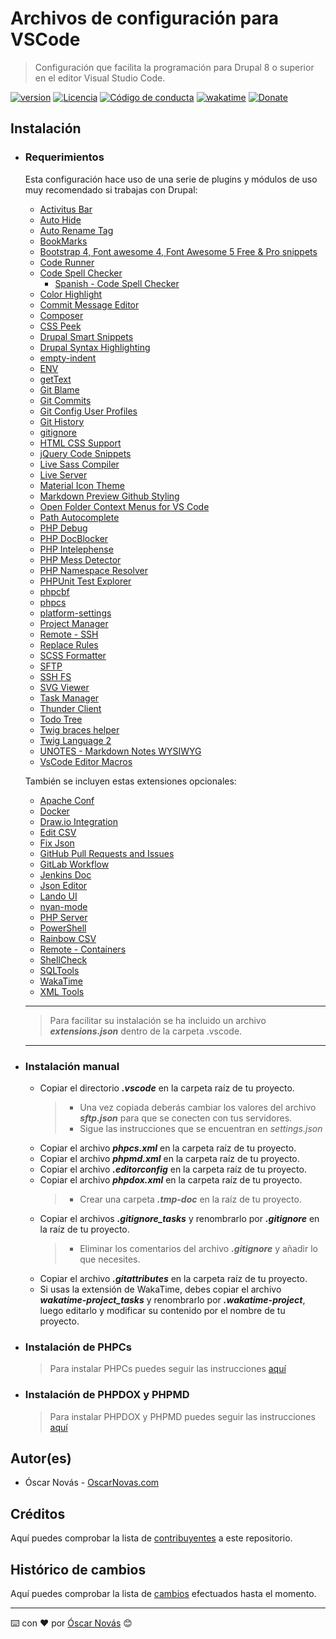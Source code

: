 Archivos de configuración para VSCode
===

>Configuración que facilita la programación para Drupal 8 o superior en el
>editor Visual Studio Code.

[![version][version-badge]][changelog]
[![Licencia][license-badge]][license]
[![Código de conducta][conduct-badge]][conduct]
[![wakatime](https://wakatime.com/badge/github/oscarnovasf/VSCode-settings.svg)](https://wakatime.com/badge/github/oscarnovasf/VSCode-settings)
[![Donate][donate-badge]][donate-url]

## Instalación

* ### Requerimientos

  Esta configuración hace uso de una serie de plugins y módulos de uso muy
  recomendado si trabajas con Drupal:

  * [Activitus Bar](https://marketplace.visualstudio.com/items?itemName=Gruntfuggly.activitusbar)
  * [Auto Hide](https://marketplace.visualstudio.com/items?itemName=sirmspencer.vscode-autohide)
  * [Auto Rename Tag](https://marketplace.visualstudio.com/items?itemName=formulahendry.auto-rename-tag)
  * [BookMarks](https://marketplace.visualstudio.com/items?itemName=alefragnani.Bookmarks)
  * [Bootstrap 4, Font awesome 4, Font Awesome 5 Free & Pro snippets](https://marketplace.visualstudio.com/items?itemName=thekalinga.bootstrap4-vscode)
  * [Code Runner](https://marketplace.visualstudio.com/items?itemName=formulahendry.code-runner)
  * [Code Spell Checker](https://marketplace.visualstudio.com/items?itemName=streetsidesoftware.code-spell-checker)
    * [Spanish - Code Spell Checker](https://marketplace.visualstudio.com/items?itemName=streetsidesoftware.code-spell-checker-spanish)
  * [Color Highlight](https://marketplace.visualstudio.com/items?itemName=naumovs.color-highlight)
  * [Commit Message Editor](https://marketplace.visualstudio.com/items?itemName=adam-bender.commit-message-editor)
  * [Composer](https://marketplace.visualstudio.com/items?itemName=DEVSENSE.composer-php-vscode)
  * [CSS Peek](https://marketplace.visualstudio.com/items?itemName=pranaygp.vscode-css-peek)
  * [Drupal Smart Snippets](https://marketplace.visualstudio.com/items?itemName=andrewdavidblum.drupal-smart-snippets)
  * [Drupal Syntax Highlighting](https://marketplace.visualstudio.com/items?itemName=marcostazi.VS-code-drupal)
  * [empty-indent](https://marketplace.visualstudio.com/items?itemName=DmitryDorofeev.empty-indent)
  * [ENV](https://marketplace.visualstudio.com/items?itemName=IronGeek.vscode-env)
  * [getText](https://marketplace.visualstudio.com/items?itemName=mrorz.language-gettext)
  * [Git Blame](https://marketplace.visualstudio.com/items?itemName=waderyan.gitblame)
  * [Git Commits](https://marketplace.visualstudio.com/items?itemName=exelord.git-commits)
  * [Git Config User Profiles](https://marketplace.visualstudio.com/items?itemName=onlyutkarsh.git-config-user-profiles)
  * [Git History](https://marketplace.visualstudio.com/items?itemName=donjayamanne.githistory)
  * [gitignore](https://marketplace.visualstudio.com/items?itemName=codezombiech.gitignore)
  * [HTML CSS Support](https://marketplace.visualstudio.com/items?itemName=ecmel.vscode-html-css)
  * [jQuery Code Snippets](https://marketplace.visualstudio.com/items?itemName=donjayamanne.jquerysnippets)
  * [Live Sass Compiler](https://marketplace.visualstudio.com/items?itemName=glenn2223.live-sass)
  * [Live Server](https://marketplace.visualstudio.com/items?itemName=ritwickdey.LiveServer)
  * [Material Icon Theme](https://marketplace.visualstudio.com/items?itemName=PKief.material-icon-theme)
  * [Markdown Preview Github Styling](https://marketplace.visualstudio.com/items?itemName=bierner.markdown-preview-github-styles)
  * [Open Folder Context Menus for VS Code](https://marketplace.visualstudio.com/items?itemName=chrisdias.vscode-opennewinstance)
  * [Path Autocomplete](https://marketplace.visualstudio.com/items?itemName=ionutvmi.path-autocomplete)
  * [PHP Debug](https://marketplace.visualstudio.com/items?itemName=xdebug.php-debug)
  * [PHP DocBlocker](https://marketplace.visualstudio.com/items?itemName=neilbrayfield.php-docblocker)
  * [PHP Intelephense](https://marketplace.visualstudio.com/items?itemName=bmewburn.vscode-intelephense-client)
  * [PHP Mess Detector](https://marketplace.visualstudio.com/items?itemName=ecodes.vscode-phpmd)
  * [PHP Namespace Resolver](https://marketplace.visualstudio.com/items?itemName=MehediDracula.php-namespace-resolver)
  * [PHPUnit Test Explorer](https://marketplace.visualstudio.com/items?itemName=recca0120.vscode-phpunit)
  * [phpcbf](https://marketplace.visualstudio.com/items?itemName=persoderlind.vscode-phpcbf)
  * [phpcs](https://marketplace.visualstudio.com/items?itemName=shevaua.phpcs)
  * [platform-settings](https://marketplace.visualstudio.com/items?itemName=runarsf.platform-settings)
  * [Project Manager](https://marketplace.visualstudio.com/items?itemName=alefragnani.project-manager)
  * [Remote - SSH](https://marketplace.visualstudio.com/items?itemName=ms-vscode-remote.remote-ssh)
  * [Replace Rules](https://marketplace.visualstudio.com/items?itemName=bhughes339.replacerules)
  * [SCSS Formatter](https://marketplace.visualstudio.com/items?itemName=sibiraj-s.vscode-scss-formatter)
  * [SFTP](https://marketplace.visualstudio.com/items?itemName=liximomo.sftp)
  * [SSH FS](https://marketplace.visualstudio.com/items?itemName=Kelvin.vscode-sshfs)
  * [SVG Viewer](https://marketplace.visualstudio.com/items?itemName=cssho.vscode-svgviewer)
  * [Task Manager](https://marketplace.visualstudio.com/items?itemName=cnshenj.vscode-task-manager)
  * [Thunder Client](https://marketplace.visualstudio.com/items?itemName=rangav.vscode-thunder-client)
  * [Todo Tree](https://marketplace.visualstudio.com/items?itemName=Gruntfuggly.todo-tree)
  * [Twig braces helper](https://marketplace.visualstudio.com/items?itemName=zepich.twig-braces-helper)
  * [Twig Language 2](https://marketplace.visualstudio.com/items?itemName=mblode.twig-language-2)
  * [UNOTES - Markdown Notes WYSIWYG](https://marketplace.visualstudio.com/items?itemName=ryanmcalister.Unotes)
  * [VsCode Editor Macros](https://marketplace.visualstudio.com/items?itemName=jpsnee.vscode-editor-macros)

  También se incluyen estas extensiones opcionales:
  * [Apache Conf](https://marketplace.visualstudio.com/items?itemName=mrmlnc.vscode-apache)
  * [Docker](https://marketplace.visualstudio.com/items?itemName=ms-azuretools.vscode-docker)
  * [Draw.io Integration](https://marketplace.visualstudio.com/items?itemName=hediet.vscode-drawio)
  * [Edit CSV](https://marketplace.visualstudio.com/items?itemName=janisdd.vscode-edit-csv)
  * [Fix Json](https://marketplace.visualstudio.com/items?itemName=oliversturm.fix-json)
  * [GitHub Pull Requests and Issues](https://marketplace.visualstudio.com/items?itemName=GitHub.vscode-pull-request-github)
  * [GitLab Workflow](https://marketplace.visualstudio.com/items?itemName=GitLab.gitlab-workflow)
  * [Jenkins Doc](https://marketplace.visualstudio.com/items?itemName=Maarti.jenkins-doc)
  * [Json Editor](https://marketplace.visualstudio.com/items?itemName=nickdemayo.vscode-json-editor)
  * [Lando UI](https://marketplace.visualstudio.com/items?itemName=jixabon.lando-ui)
  * [nyan-mode](https://marketplace.visualstudio.com/items?itemName=zakudriver.nyan-mode)
  * [PHP Server](https://marketplace.visualstudio.com/items?itemName=brapifra.phpserver)
  * [PowerShell](https://marketplace.visualstudio.com/items?itemName=ms-vscode.PowerShell)
  * [Rainbow CSV](https://marketplace.visualstudio.com/items?itemName=mechatroner.rainbow-csv)
  * [Remote - Containers](https://marketplace.visualstudio.com/items?itemName=ms-vscode-remote.remote-containers)
  * [ShellCheck](https://marketplace.visualstudio.com/items?itemName=timonwong.shellcheck)
  * [SQLTools](https://marketplace.visualstudio.com/items?itemName=mtxr.sqltools)
  * [WakaTime](https://marketplace.visualstudio.com/items?itemName=WakaTime.vscode-wakatime)
  * [XML Tools](https://marketplace.visualstudio.com/items?itemName=DotJoshJohnson.xml)

  ---

  >Para facilitar su instalación se ha incluido un archivo ***extensions.json***
  >dentro de la carpeta .vscode.

  ---

* ### Instalación manual

  * Copiar el directorio ***.vscode*** en la carpeta raíz de tu proyecto.
    > * Una vez copiada deberás cambiar los valores del archivo ***sftp.json***
        para que se conecten con tus servidores.
    > * Sigue las instrucciones que se encuentran en *settings.json*
  * Copiar el archivo ***phpcs.xml*** en la carpeta raíz de tu proyecto.
  * Copiar el archivo ***phpmd.xml*** en la carpeta raíz de tu proyecto.
  * Copiar el archivo ***.editorconfig*** en la carpeta raíz de tu proyecto.
  * Copiar el archivo ***phpdox.xml*** en la carpeta raíz de tu proyecto.
    > * Crear una carpeta ***.tmp-doc*** en la raíz de tu proyecto.
  * Copiar el archivos ***.gitignore_tasks*** y renombrarlo por ***.gitignore***
    en la raíz de tu proyecto.
    > * Eliminar los comentarios del archivo ***.gitignore*** y añadir lo que
        necesites.
  * Copiar el archivo ***.gitattributes*** en la carpeta raíz de tu proyecto.
  * Si usas la extensión de WakaTime, debes copiar el archivo
    ***wakatime-project_tasks*** y renombrarlo por ***.wakatime-project***,
    luego editarlo y modificar su contenido por el nombre de tu proyecto.

* ### Instalación de PHPCs

  >Para instalar PHPCs puedes seguir las instrucciones [aquí](https://oscarnovas.com/blog/usar-la-guia-de-estilo-de-drupal-con-phpcs-y-visual-code)

* ### Instalación de PHPDOX y PHPMD

  >Para instalar PHPDOX y PHPMD puedes seguir las instrucciones [aquí](https://oscarnovas.com/blog/generando-documentacion-tecnica)

## Autor(es)
- Óscar Novás - [OscarNovas.com][mi-web]

## Créditos
Aquí puedes comprobar la lista de [contribuyentes][contributors]
a este repositorio.

## Histórico de cambios
Aquí puedes comprobar la lista de [cambios][changelog] efectuados hasta el
momento.

---
⌨️ con ❤️ por [Óscar Novás][mi-web] 😊

[mi-web]: https://oscarnovas.com "for developers"

[version]: v0.7.20
[version-badge]: https://img.shields.io/badge/Versión-0.7.20-blue.svg

[license]: LICENSE.md
[license-badge]: https://img.shields.io/badge/Licencia-GPLv3+-green.svg "Leer la licencia"

[conduct]: CODE_OF_CONDUCT.md
[conduct-badge]: https://img.shields.io/badge/Contributor%20Covenant-2.0-4baaaa.svg "Código de conducta"

[changelog]: CHANGELOG.md "Histórico de cambios"
[contributors]: https://github.com/oscarnovasf/vscode_config/contributors "Ver contribuyentes"

[donate-badge]: https://img.shields.io/badge/Donaci%C3%B3n-PayPal-red.svg
[donate-url]: https://paypal.me/oscarnovasf "Haz una donación"
